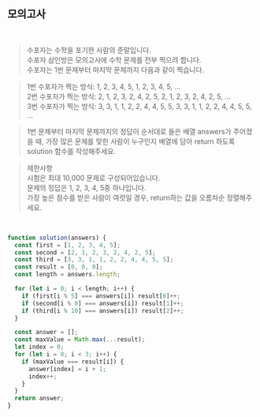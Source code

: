 ## 모의고사

<br/>

> 수포자는 수학을 포기한 사람의 준말입니다. </br>
> 수포자 삼인방은 모의고사에 수학 문제를 전부 찍으려 합니다. </br>
> 수포자는 1번 문제부터 마지막 문제까지 다음과 같이 찍습니다. </br>

> 1번 수포자가 찍는 방식: 1, 2, 3, 4, 5, 1, 2, 3, 4, 5, ...</br>
> 2번 수포자가 찍는 방식: 2, 1, 2, 3, 2, 4, 2, 5, 2, 1, 2, 3, 2, 4, 2, 5, ... </br>
> 3번 수포자가 찍는 방식: 3, 3, 1, 1, 2, 2, 4, 4, 5, 5, 3, 3, 1, 1, 2, 2, 4, 4, 5, 5, ... </br>

> 1번 문제부터 마지막 문제까지의 정답이 순서대로 들은 배열 answers가 주어졌을 때, 가장 많은 문제를 맞힌 사람이 누구인지 배열에 담아 return 하도록 solution 함수를 작성해주세요.</br>

> 제한사항</br>
> 시험은 최대 10,000 문제로 구성되어있습니다. </br>
> 문제의 정답은 1, 2, 3, 4, 5중 하나입니다. </br>
> 가장 높은 점수를 받은 사람이 여럿일 경우, return하는 값을 오름차순 정렬해주세요.</br>

<br/>

```js
function solution(answers) {
  const first = [1, 2, 3, 4, 5];
  const second = [2, 1, 2, 3, 2, 4, 2, 5];
  const third = [3, 3, 1, 1, 2, 2, 4, 4, 5, 5];
  const result = [0, 0, 0];
  const length = answers.length;

  for (let i = 0; i < length; i++) {
    if (first[i % 5] === answers[i]) result[0]++;
    if (second[i % 8] === answers[i]) result[1]++;
    if (third[i % 10] === answers[i]) result[2]++;
  }

  const answer = [];
  const maxValue = Math.max(...result);
  let index = 0;
  for (let i = 0; i < 3; i++) {
    if (maxValue === result[i]) {
      answer[index] = i + 1;
      index++;
    }
  }
  return answer;
}
```
